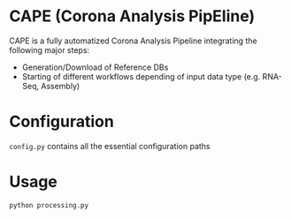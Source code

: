 # CAPE (Corona Analysis PipEline)

CAPE is a fully automatized Corona Analysis Pipeline integrating the following major steps:

* Generation/Download of Reference DBs
* Starting of different workflows depending of input data type (e.g. RNA-Seq, Assembly)

# Configuration

`config.py` contains all the essential configuration paths

# Usage

```
python processing.py
```